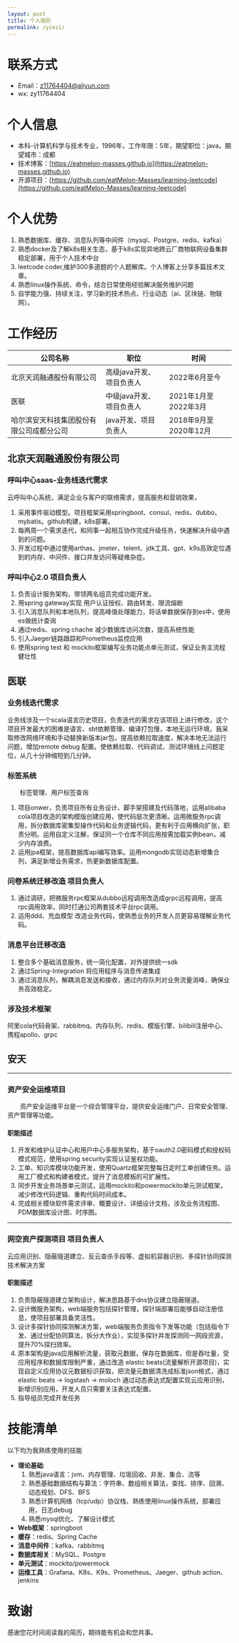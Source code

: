 ```yaml
---
layout: post
title: 个人简历
permalink: /yiezi/
---
```


# 联系方式


- Email：z11764404@aliyun.com
- wx: zy11764404
# 个人信息
- 本科-计算机科学与技术专业，1996年，工作年限：5年，期望职位：java，期望城市：成都
- 技术博客：[https://eatmelon-masses.github.io](https://eatmelon-masses.github.io)
- 开源项目：[https://github.com/eatMelon-Masses/learning-leetcode](https://github.com/eatMelon-Masses/learning-leetcode)
# 个人优势
  1. 熟悉数据库、缓存、消息队列等中间件（mysql、Postgre、redis、kafka）
  2. 熟悉docker及了解k8s相关生态，基于k8s实现异地跨云厂商物联网设备集群稳定部署，用于个人技术中台
  3. leetcode coder,维护300多道题的个人题解库。个人博客上分享多篇技术文章。
  3. 熟悉linux操作系统、命令，结合日常使用经验解决服务维护问题
  4. 自学能力强、持续关注，学习新的技术热点、行业动态（ai、区块链、物联网）。


# 工作经历
| 公司名称 | 职位 | 时间 |
|---------|-----|------|
| 北京天润融通股份有限公司 | 高级java开发、项目负责人 | 2022年6月至今 |
| 医联 | 中级java开发、项目负责人 | 2021年1月至2022年3月 |
| 哈尔滨安天科技集团股份有限公司成都分公司 | java开发、项目负责人 | 2018年9月至2020年12月 |

## 北京天润融通股份有限公司
### 呼叫中心saas-业务线迭代需求
云呼叫中心系统，满足企业与客户的联络需求，提高服务和营销效果，
1. 采用事件驱动模型。项目框架采用springboot、consul、redis、dubbo、mybatis。github构建，k8s部署。
2. 每两周一个需求迭代，和同事一起相互协作完成升级任务，快速解决升级中遇到的问题。
3. 开发过程中通过使用arthas、jmeter、telent、jdk工具、gpt、k9s高效定位遇到的内存、中间件、接口并发访问等疑难杂症。

### 呼叫中心2.0 项目负责人
1. 负责设计服务架构，带领两名组员完成功能开发。
2. 用spring gateway实现 用户认证授权、路由转发、限流熔断
3. 引入消息队列和本地队列，提高峰值处理能力，将话单数据保存到es中，使用es做统计查询
4. 通过redis、spring chache 减少数据库访问次数，提高系统性能
5. 引入Jaeger链路跟踪和Prometheus监控应用
6. 使用spring test 和 mockito框架编写业务功能点单元测试，保证业务主流程健壮性
## 医联

### 业务线迭代需求
业务线涉及一个scala语言历史项目，负责迭代的需求在该项目上进行修改，这个项目开发最大的困难是语言、sbt依赖管理、编译打包慢，本地无运行环境，我采取修改网络环境和手动替换新版本jar包，提高依赖拉取速度，解决本地无法运行问题，增加remote debug 配置。使依赖拉取、代码调试、测试环境线上问题定位，从几十分钟缩短到几分钟。
### 标签系统
&emsp;&emsp;标签管理、用户标签查询
1. 项目onwer，负责项目所有业务设计、脚手架搭建及代码落地，运用alibaba cola项目改造的架构模版创建应用，使代码层次更清晰。运用微服务rpc调用，拆分数据库密集型操作代码和业务逻辑代码，更有利于应用横向扩张，职责分明。运用自定义注解，保证同一个仓库不同应用按需加载实例bean，减少内存浪费。
2. 运用jpa框架，提高数据库api编写效率。运用mongodb实现动态新增集合列，满足新增业务需求，热更新数据库配置。
### 问卷系统迁移改造 项目负责人
1. 通过调研，把微服务rpc框架从dubbo远程调⽤改造成grpc远程调⽤，提⾼rpc调⽤效率，同时打通公司两套技术平台rpc调⽤。
2. 运用ddd、充血模型 改造业务代码，使熟悉业务的开发人员更容易理解业务代码。
### 消息平台迁移改造
1. 整合多个基础消息服务，统⼀简化配置，对外提供统⼀sdk
2. 通过Spring-Integration 将应⽤程序与消息传递集成
3. 通过消息队列，解耦消息发送和接收，通过内存队列对业务流量消峰，确保业务⾼效稳定。

### 涉及技术框架
阿⾥cola代码⻣架、rabbitmq、内存队列、redis、模版引擎、bilibili注册中⼼、携程apollo、grpc

## 安天 

***
### 资产安全运维项目 
&emsp;&emsp;资产安全运维平台是一个综合管理平台，提供安全运维门户、日常安全管理、资产管理等功能。

#### 职能描述
1. 开发和维护认证中⼼和⽤户中⼼多服务架构，基于oauth2.0密码模式和授权码模式规范，使⽤spring security实现认证鉴权功能。
2. ⼯单、知识库模块功能开发，使⽤Quartz框架完整每⽇定时⼯单创建任务。运⽤⼯⼚模式和构建者模式，提升了消息模板的可扩展性。
3. 同步开发业务场景单元测试，运⽤mockito和powermockito单元测试框架，减少修改代码逻辑、重构代码时间成本。
4. 完成相关模块软件需求评审、概要设计、详细设计⽂档，涉及业务流程图、PDM数据库设计图、时序图。

***
### 网空资产探测项目 项目负责人
云应用识别、隐蔽隧道建立、反云查杀手段等、虚拟机容器识别、多探针协同探测技术解决方案

#### 职能描述
1. 负责隐蔽隧道建⽴架构设计，解决思路基于dns协议建⽴隐蔽隧道。
2. 设计微服务架构，web端服务包括探针管理，探针端部署后能够⾃动注册信息，使项⽬部署具备灵活性。
3. 设计多探针协同探测解决⽅案，web端服务负责指令下发等功能（包括指令下发、通过分配协同算法，拆分⼤作业），实现多探针并发探测同⼀⽹段资源，提升70%探扫效率。
4. 原本架构是java应⽤解析流量，获取元数据，保存在数据库，但是吞吐量，受应⽤程序和数据库限制严重，通过改造 elastic beats(流量解析开源项⽬)，实现⾃定义应⽤协议元数据标识获取，把流量元数据清洗成标准json格式，通过elastic beats -> logstash -> moloch 通过动态表达式配置实现云应⽤识别，新增识别应⽤，开发⼈员只需要关注表达式配置。
5. 指导组员完成开发任务

# 技能清单

以下均为我熟练使用的技能
- **理论基础**: 
    1. 熟悉java语言：jvm、内存管理、垃圾回收、并发、集合、流等
    2. 熟悉基础数据结构与算法：字符串、数组相关算法，查找、排序、回溯、动态规划、DFS、BFS
    3. 熟悉计算机网络（tcp/udp）协议栈、熟练使用linux操作系统，部署应用，日志debug
    4. 熟悉mysql优化、了解设计模式
- **Web框架**：springboot
- **缓存**：redis、Spring Cache
- **消息中间件**：kafka、rabbitmq
- **数据库相关**：MySQL、Postgre
- **单元测试**：mockito/powermock
- **运维工具**：Grafana、K8s、K9s、Prometheus、Jaeger、github action、jenkins
# 致谢
感谢您花时间阅读我的简历，期待能有机会和您共事。